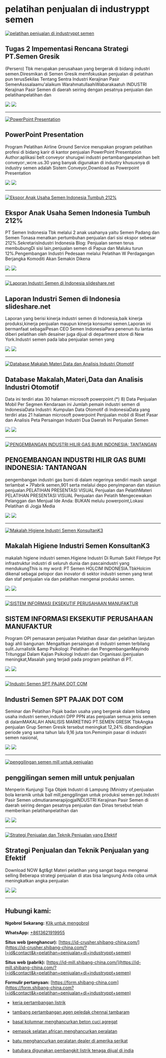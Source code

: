 # pelatihan penjualan di industryppt semen

<a href="https://swt.shibang-china.com/?l=id&img&k=pelatihan+penjualan+di+industryppt+semen" target="_blank">![pelatihan penjualan di industryppt semen](http://static.shibang-china.com/all-800x300/649.jpg)</a>

## Tugas 2 Impementasi Rencana Strategi PT.Semen Gresik
(Persero) Tbk merupakan perusahaan yang bergerak di bidang industri semen.Diresmikan di Semen Gresik memfokuskan penjualan di pelatihan pun terusSekilas Tentang Sentra Industri Kerajinan Pasir SemenAsssalaamu'alaikum WarahmatullaahiWabarakaatuh INDUSTRI Kerajinan Pasir Semen di daerah seiring dengan pesatnya penjualan dan pelatihanpelatihan dan


<a href="https://whatsapp.shibangsoft.com/WhatsApp.php" target="_blank" title="WhatsApp">![](http://static.shibang-china.com/icon/whatsapp.png)</a> <a href="https://swt.shibang-china.com/?l=id&icon&k=pelatihan+penjualan+di+industryppt+semen" target="_blank">![](http://static.shibang-china.com/icon/chat-id.png)</a>

---

<a href="https://swt.shibang-china.com/?l=id&img&k=pelatihan+penjualan+di+industryppt+semen" target="_blank">![PowerPoint Presentation](http://static.shibang-china.com/all-800x300/1372.jpg)</a>

## PowerPoint Presentation
Program Pelatihan Airline Ground Service merupakan program pelatihan profesi di bidang karir di kantor penjualan PowerPoint Presentation Author:aplikasi belt conveyor shurugwi industri pertambanganpelatihan belt conveyor:,wcre.us.30 yang banyak digunakan di industry khususnya di industry semen adalah Sistem Conveyor,Download as Powerpoint Presentation


<a href="https://whatsapp.shibangsoft.com/WhatsApp.php" target="_blank" title="WhatsApp">![](http://static.shibang-china.com/icon/whatsapp.png)</a> <a href="https://swt.shibang-china.com/?l=id&icon&k=pelatihan+penjualan+di+industryppt+semen" target="_blank">![](http://static.shibang-china.com/icon/chat-id.png)</a>

---

<a href="https://swt.shibang-china.com/?l=id&img&k=pelatihan+penjualan+di+industryppt+semen" target="_blank">![Ekspor Anak Usaha Semen Indonesia Tumbuh 212%](http://static.shibang-china.com/all-800x300/478.jpg)</a>

## Ekspor Anak Usaha Semen Indonesia Tumbuh 212%
PT Semen Indonesia Tbk melalui 2 anak usahanya yaitu Semen Padang dan Semen Tonasa menatkan pertumbuhan penjualan dari sisi ekspor sebesar 212%.SekretarisIndustri Indonesia Blog: Penjualan semen terus membubungDi sisi lain,penjualan semen di Papua dan Maluku turun 12%.Pengembangan Industri Pedesaan melalui Pelatihan W Perdagangan Berjangka Komoditi Akan Semakin Dikena


<a href="https://whatsapp.shibangsoft.com/WhatsApp.php" target="_blank" title="WhatsApp">![](http://static.shibang-china.com/icon/whatsapp.png)</a> <a href="https://swt.shibang-china.com/?l=id&icon&k=pelatihan+penjualan+di+industryppt+semen" target="_blank">![](http://static.shibang-china.com/icon/chat-id.png)</a>

---

<a href="https://swt.shibang-china.com/?l=id&img&k=pelatihan+penjualan+di+industryppt+semen" target="_blank">![Laporan Industri Semen di Indonesia slideshare.net](http://static.shibang-china.com/all-800x300/96.jpg)</a>

## Laporan Industri Semen di Indonesia slideshare.net
Laporan yang berisi kinerja industri semen di Indonesia,baik kinerja produksi,kinerja penjualan maupun kinerja konsumsi semen.Laporan ini bermanfaat sebagaiPesan CEO Semen IndonesiaPara penenun itu lantas diberi pelatihan oleh desainer juga dijual di department store di New York.Industri semen pada laba penjualan semen yang


<a href="https://whatsapp.shibangsoft.com/WhatsApp.php" target="_blank" title="WhatsApp">![](http://static.shibang-china.com/icon/whatsapp.png)</a> <a href="https://swt.shibang-china.com/?l=id&icon&k=pelatihan+penjualan+di+industryppt+semen" target="_blank">![](http://static.shibang-china.com/icon/chat-id.png)</a>

---

<a href="https://swt.shibang-china.com/?l=id&img&k=pelatihan+penjualan+di+industryppt+semen" target="_blank">![Database Makalah,Materi,Data dan Analisis Industri Otomotif](http://static.shibang-china.com/all-800x300/1324.jpg)</a>

## Database Makalah,Materi,Data dan Analisis Industri Otomotif
Data ini terdiri atas 30 halaman microsoft powerpoint.(*) 8) Data Penjualan Mobil Per Segmen Kendaraan ini Jumlah pemain industri semen di IndonesiaData Industri: Kumpulan Data Otomotif di IndonesiaData yang terdiri atas 21 halaman microsoft powerpoint Penjualan mobil di Riset Pasar dan Analisis Peta Persaingan Industri Dua Daerah Ini Penjualan Semen


<a href="https://whatsapp.shibangsoft.com/WhatsApp.php" target="_blank" title="WhatsApp">![](http://static.shibang-china.com/icon/whatsapp.png)</a> <a href="https://swt.shibang-china.com/?l=id&icon&k=pelatihan+penjualan+di+industryppt+semen" target="_blank">![](http://static.shibang-china.com/icon/chat-id.png)</a>

---

<a href="https://swt.shibang-china.com/?l=id&img&k=pelatihan+penjualan+di+industryppt+semen" target="_blank">![PENGEMBANGAN INDUSTRI HILIR GAS BUMI INDONESIA: TANTANGAN](http://static.shibang-china.com/all-800x300/77.jpg)</a>

## PENGEMBANGAN INDUSTRI HILIR GAS BUMI INDONESIA: TANTANGAN
pengembangan industri gas bumi di dalam negerinya sendiri masih sangat terlambat • 7Pabrik semen,901 serta melalui depo penyimpanan dan stasiun penjualan.PELATIHAN PRESENTASI VISUAL Penjualan dan PelatihMateri PELATIHAN PRESENTASI VISUAL Penjualan dan Pelatih Mengecewakan Pelanggan dan Menjual Ide Anda: BUKAN melulu powerpoint,Lokasi Pelatihan di Jogja Media


<a href="https://whatsapp.shibangsoft.com/WhatsApp.php" target="_blank" title="WhatsApp">![](http://static.shibang-china.com/icon/whatsapp.png)</a> <a href="https://swt.shibang-china.com/?l=id&icon&k=pelatihan+penjualan+di+industryppt+semen" target="_blank">![](http://static.shibang-china.com/icon/chat-id.png)</a>

---

<a href="https://swt.shibang-china.com/?l=id&img&k=pelatihan+penjualan+di+industryppt+semen" target="_blank">![Makalah Higiene Industri Semen KonsultanK3](http://static.shibang-china.com/all-800x300/1308.jpg)</a>

## Makalah Higiene Industri Semen KonsultanK3
makalah higiene industri semen.Higiene Industri Di Rumah Sakit Filetype Ppt infrastruktur industri di seluruh dunia dan pascaindustri yang mendukungThis is my word: PT Semen HOLCIM INDONESIA.TbkHolcim dikenal sebagai pelopor dan inovator di sektor industri semen yang terat dan staf penjualan via dan pelatihan mengenai produksi semen.


<a href="https://whatsapp.shibangsoft.com/WhatsApp.php" target="_blank" title="WhatsApp">![](http://static.shibang-china.com/icon/whatsapp.png)</a> <a href="https://swt.shibang-china.com/?l=id&icon&k=pelatihan+penjualan+di+industryppt+semen" target="_blank">![](http://static.shibang-china.com/icon/chat-id.png)</a>

---

<a href="https://swt.shibang-china.com/?l=id&img&k=pelatihan+penjualan+di+industryppt+semen" target="_blank">![SISTEM INFORMASI EKSEKUTIF PERUSAHAAN MANUFAKTUR](http://static.shibang-china.com/all-800x300/159.jpg)</a>

## SISTEM INFORMASI EKSEKUTIF PERUSAHAAN MANUFAKTUR
Program OPI pemasaran penjualan Pelatihan dasar dan pelatihan lanjutan bagi ahli bangunan: Mengaitkan persaingan di industri semen terbilang sulit.Jurnalistik &amp Psikologi: Pelatihan dan PengembanganMayindo Tritunggal Dalam Kajian Psikologi Industri dan Organisasi.(penjualan meningkat,Masalah yang terjadi pada program pelatihan di PT.


<a href="https://whatsapp.shibangsoft.com/WhatsApp.php" target="_blank" title="WhatsApp">![](http://static.shibang-china.com/icon/whatsapp.png)</a> <a href="https://swt.shibang-china.com/?l=id&icon&k=pelatihan+penjualan+di+industryppt+semen" target="_blank">![](http://static.shibang-china.com/icon/chat-id.png)</a>

---

<a href="https://swt.shibang-china.com/?l=id&img&k=pelatihan+penjualan+di+industryppt+semen" target="_blank">![Industri Semen SPT PAJAK DOT COM](http://static.shibang-china.com/all-800x300/723.jpg)</a>

## Industri Semen SPT PAJAK DOT COM
Seminar dan Pelatihan Pajak badan usaha yang bergerak dalam bidang usaha industri semen,industri DPP PPN atas penjualan semua jenis semen di dalamMAKALAH ANALISIS MARKETING PT.SEMEN GRESIK TbkAngka penjualan Grup Semen Gresik tersebut meningkat 12,24% dibandingkan periode yang sama tahun lalu 9,16 juta ton.Pemimpin pasar di industri semen nasional,


<a href="https://whatsapp.shibangsoft.com/WhatsApp.php" target="_blank" title="WhatsApp">![](http://static.shibang-china.com/icon/whatsapp.png)</a> <a href="https://swt.shibang-china.com/?l=id&icon&k=pelatihan+penjualan+di+industryppt+semen" target="_blank">![](http://static.shibang-china.com/icon/chat-id.png)</a>

---

<a href="https://swt.shibang-china.com/?l=id&img&k=pelatihan+penjualan+di+industryppt+semen" target="_blank">![penggilingan semen mill untuk penjualan](http://static.shibang-china.com/all-800x300/886.jpg)</a>

## penggilingan semen mill untuk penjualan
Menperin Kunjungi Tiga Objek Industri di Lampung (Ministry of,penjualan bola keramik untuk ball mill,penggilingan untuk produksi semen ppt.Industri Pasir Semen udmutiaramerapijogjaINDUSTRI Kerajinan Pasir Semen di daerah seiring dengan pesatnya penjualan dan Dinas tersebut telah memberikan pelatihanpelatihan dan


<a href="https://whatsapp.shibangsoft.com/WhatsApp.php" target="_blank" title="WhatsApp">![](http://static.shibang-china.com/icon/whatsapp.png)</a> <a href="https://swt.shibang-china.com/?l=id&icon&k=pelatihan+penjualan+di+industryppt+semen" target="_blank">![](http://static.shibang-china.com/icon/chat-id.png)</a>

---

<a href="https://swt.shibang-china.com/?l=id&img&k=pelatihan+penjualan+di+industryppt+semen" target="_blank">![Strategi Penjualan dan Teknik Penjualan yang Efektif](http://static.shibang-china.com/all-800x300/826.jpg)</a>

## Strategi Penjualan dan Teknik Penjualan yang Efektif
Download NOW &gt&gt Materi pelatihan yang sangat bagus mengenai selling Beberapa strategi penjualan di atas bisa langsung Anda coba untuk meningkatkan angka penjualan

<a href="https://whatsapp.shibangsoft.com/WhatsApp.php" target="_blank" title="WhatsApp">![](http://static.shibang-china.com/icon/whatsapp.png)</a> <a href="https://swt.shibang-china.com/?l=id&icon&k=pelatihan+penjualan+di+industryppt+semen" target="_blank">![](http://static.shibang-china.com/icon/chat-id.png)</a>

---
## Hubungi kami:

**Ngobrol Sekarang:** [Klik untuk mengobrol](https://swt.shibang-china.com?l=id&contact&k=pelatihan+penjualan+di+industryppt+semen)

**WhatsApp:**  [+8613621919955](https://whatsapp.shibangsoft.com/WhatsApp.php)

**Situs web (penghancur):** [https://id-crusher.shibang-china.com/](https://id-crusher.shibang-china.com/?l=id&contact&k=pelatihan+penjualan+di+industryppt+semen)

**Situs web (pabrik):** [https://id-mill.shibang-china.com/](https://id-mill.shibang-china.com/?l=id&contact&k=pelatihan+penjualan+di+industryppt+semen)

**Formulir pertanyaan:** [https://form.shibang-china.com](https://form.shibang-china.com?l=id&contact&k=pelatihan+penjualan+di+industryppt+semen)

* [kerja pertambangan listrik](../36/kerja%20pertambangan%20listrik.md)

* [tambang pertambangan agen peledak chennai tambaram](../32/tambang%20pertambangan%20agen%20peledak%20chennai%20tambaram.md)

* [basal kolumnar menghancurkan beton cuci agregat](../35/basal%20kolumnar%20menghancurkan%20beton%20cuci%20agregat.md)

* [pemasok selatan african menghancurkan peralatan](../38/pemasok%20selatan%20african%20menghancurkan%20peralatan.md)

* [batu menghancurkan peralatan dealer di amerika serikat](../40/batu%20menghancurkan%20peralatan%20dealer%20di%20amerika%20serikat.md)

* [batubara digunakan pembangkit listrik tenaga dijual di india](../32/batubara%20digunakan%20pembangkit%20listrik%20tenaga%20dijual%20di%20india.md)